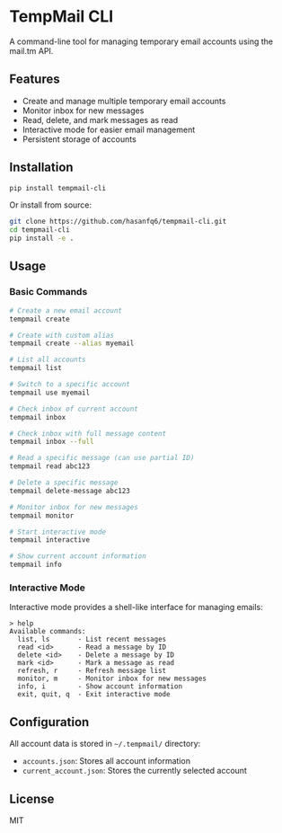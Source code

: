 # TempMail CLI

A command-line tool for managing temporary email accounts using the mail.tm API.

## Features

- Create and manage multiple temporary email accounts
- Monitor inbox for new messages
- Read, delete, and mark messages as read
- Interactive mode for easier email management
- Persistent storage of accounts

## Installation

```bash
pip install tempmail-cli
```

Or install from source:

```bash
git clone https://github.com/hasanfq6/tempmail-cli.git
cd tempmail-cli
pip install -e .
```

## Usage

### Basic Commands

```bash
# Create a new email account
tempmail create

# Create with custom alias
tempmail create --alias myemail

# List all accounts
tempmail list

# Switch to a specific account
tempmail use myemail

# Check inbox of current account
tempmail inbox

# Check inbox with full message content
tempmail inbox --full

# Read a specific message (can use partial ID)
tempmail read abc123

# Delete a specific message
tempmail delete-message abc123

# Monitor inbox for new messages
tempmail monitor

# Start interactive mode
tempmail interactive

# Show current account information
tempmail info
```

### Interactive Mode

Interactive mode provides a shell-like interface for managing emails:

```
> help
Available commands:
  list, ls       - List recent messages
  read <id>      - Read a message by ID
  delete <id>    - Delete a message by ID
  mark <id>      - Mark a message as read
  refresh, r     - Refresh message list
  monitor, m     - Monitor inbox for new messages
  info, i        - Show account information
  exit, quit, q  - Exit interactive mode
```

## Configuration

All account data is stored in `~/.tempmail/` directory:
- `accounts.json`: Stores all account information
- `current_account.json`: Stores the currently selected account

## License

MIT
